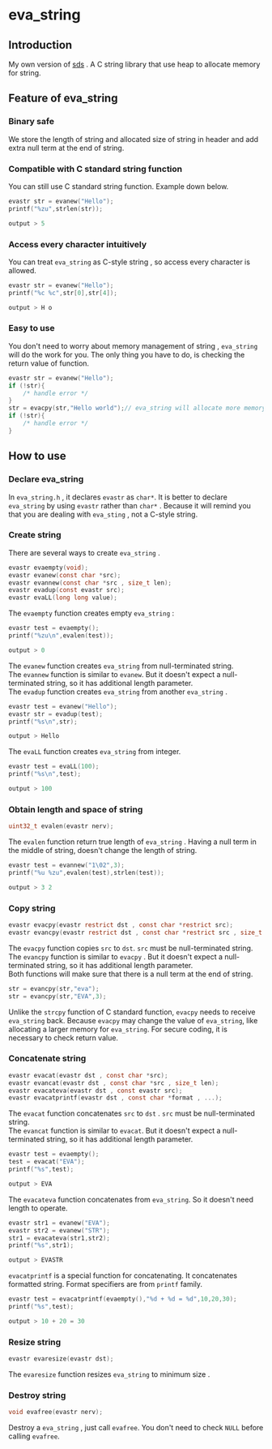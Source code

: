 # eva_string
## Introduction
My own version of [sds](https://github.com/antirez/sds) .
A C string library that use heap to allocate memory for string.
## Feature of eva_string 
### Binary safe
We store the length of string and allocated size of string in header and add extra null term at the end of string.

### Compatible with C standard string function
You can still use C standard string function. Example down below.
```c
evastr str = evanew("Hello");
printf("%zu",strlen(str));

output > 5
```
### Access every character intuitively
You can treat `eva_string` as C-style string , so access every character is allowed.
```c
evastr str = evanew("Hello");
printf("%c %c",str[0],str[4]);

output > H o
```
### Easy to use
You don't need to worry about memory management of string , `eva_string` will do the work for you. The only thing you have to do, is checking the return value of function.
```c
evastr str = evanew("Hello");
if (!str){
    /* handle error */
}
str = evacpy(str,"Hello world");// eva_string will allocate more memory for bigger string
if (!str){
    /* handle error */
}
```
## How to use
### Declare eva_string
In `eva_string.h` , it declares `evastr` as `char*`. It is better to declare `eva_string` by using `evastr` rather than `char*` . Because it will remind you that you are dealing with `eva_sting` , not a C-style string.

### Create string
There are several ways to create `eva_string` .
```c
evastr evaempty(void);
evastr evanew(const char *src);
evastr evannew(const char *src , size_t len);
evastr evadup(const evastr src);
evastr evaLL(long long value);
```
The `evaempty` function creates empty `eva_string` :
```c
evastr test = evaempty();
printf("%zu\n",evalen(test));

output > 0
```
The `evanew` function creates `eva_string` from null-terminated string.  
The `evannew` function is similar to `evanew`. But it doesn't expect a null-terminated string, so it has additional length parameter.  
The `evadup` function creates `eva_string` from another `eva_string` .
```c
evastr test = evanew("Hello");
evastr str = evadup(test);
printf("%s\n",str);

output > Hello
```
The `evaLL` function creates `eva_string` from integer.
```c
evastr test = evaLL(100);
printf("%s\n",test);

output > 100
```
### Obtain length and space of string
```c
uint32_t evalen(evastr nerv);
```
The `evalen` function return true length of `eva_string` . Having a null term in the middle of string, doesn't change the length of string.
```c
evastr test = evannew("1\02",3);
printf("%u %zu",evalen(test),strlen(test));

output > 3 2
```
### Copy string
```c
evastr evacpy(evastr restrict dst , const char *restrict src);
evastr evancpy(evastr restrict dst , const char *restrict src , size_t len);
```
The `evacpy` function copies `src` to `dst`. `src` must be null-terminated string.  
The `evancpy` function is similar to `evacpy` . But it doesn't expect a null-terminated string, so it has additional length parameter.   
Both functions will make sure that there is a null term at the end of string.
```c
str = evancpy(str,"eva");
str = evancpy(str,"EVA",3);
```
Unlike the `strcpy` function of C standard function, `evacpy` needs to receive `eva_string` back. Because `evacpy` may change the value of `eva_string`, like allocating a larger memory for `eva_string`. For secure coding, it is necessary to check return value.
### Concatenate string
```c
evastr evacat(evastr dst , const char *src);
evastr evancat(evastr dst , const char *src , size_t len);
evastr evacateva(evastr dst , const evastr src);
evastr evacatprintf(evastr dst , const char *format , ...);
```
The `evacat` function concatenates `src` to `dst` . `src` must be null-terminated string.  
The `evancat` function is similar to `evacat`. But it doesn't expect a null-terminated string, so it has additional length parameter.  
```c
evastr test = evaempty();
test = evacat("EVA");
printf("%s",test);

output > EVA
```
The `evacateva` function concatenates from `eva_string`. So it doesn't need length to operate.
```c
evastr str1 = evanew("EVA");
evastr str2 = evanew("STR");
str1 = evacateva(str1,str2);
printf("%s",str1);

output > EVASTR
```
`evacatprintf` is a special function for concatenating. It concatenates formatted string. Format specifiers are from `printf` family.
```c
evastr test = evacatprintf(evaempty(),"%d + %d = %d",10,20,30);
printf("%s",test);

output > 10 + 20 = 30
```
### Resize string
```c
evastr evaresize(evastr dst);
```
The `evaresize` function resizes `eva_string` to minimum size .
### Destroy string
```c
void evafree(evastr nerv);
```
Destroy a `eva_string` , just call `evafree`. You don't need to check `NULL` before calling `evafree`.

